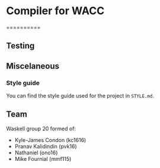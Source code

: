 # Compiler for WACC
==========

## Testing


## Miscelaneous
### Style guide
You can find the style guide used for the project in `STYLE.md`.


## Team
Waskell group 20 formed of:  
  * Kyle-James Condon (kc1616)
  * Pranav Kalidindin (pvk16)
  * Nathaniel         (ono16)
  * Mike Fournial     (mmf115)